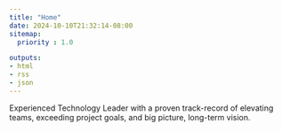```yaml
---
title: "Home"
date: 2024-10-10T21:32:14-08:00
sitemap:
  priority : 1.0

outputs:
- html
- rss
- json
---
```

Experienced Technology Leader with a proven track-record of elevating teams, exceeding project goals, and big picture, long-term vision.
